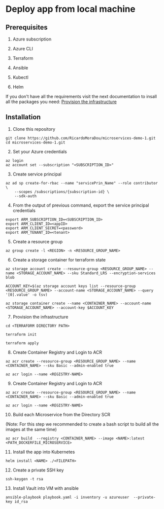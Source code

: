# Deploy app from local machine

## Prerequisites

1.  Azure subscription

1.  Azure CLI

1.  Terraform

1.  Ansible

1.  Kubectl

1.  Helm

If you don't have all the requirements visit the next documentation to insall all the packages you need: [Provision the infrastructure](./infra-guide.md)

## Installation 

1. Clone this repository

```
git clone https://github.com/RicardoMoraDou/microservices-demo-1.git
cd microservices-demo-1.git
```

2. Set your Azure credentials

```
az login
az account set --subscription "<SUBSCRIPTION_ID>"
```

3. Create service principal

```
az ad sp create-for-rbac --name "servicePrin_Name" --role contributor \
    --scopes /subscriptions/{subscription-id} \
    --sdk-auth
```

4. From the output of previous command, export the service principal credentials

```
export ARM_SUBSCRIPTION_ID=<SUBSCRIPTION_ID>
export ARM_CLIENT_ID=<appID>
export ARM_CLIENT_SECRET=<password>
export ARM_TENANT_ID=<tenant>
```

5. Create a resource group

```
az group create -l <REGION> -n <RESOURCE_GROUP_NAME>
```

6. Create a storage container for terraform state

```
az storage account create --resource-group <RESOURCE_GROUP_NAME> --name <STORAGE_ACCOUNT_NAME> --sku Standard_LRS --encryption-services blob

ACCOUNT_KEY=$(az storage account keys list --resource-group <RESOURCE_GROUP_NAME> --account-name <STORAGE_ACCOUNT_NAME> --query '[0].value' -o tsv)

az storage container create --name <CONTAINER_NAME> --account-name <STORAGE_ACCOUNT_NAME> --account-key $ACCOUNT_KEY
```

7. Provision the infrastructure

```
cd <TERRAFORM DIRECTORY PATH>

terraform init

terraform apply
```

8. Create Container Registry and Login to ACR

```
az acr create --resource-group <RESOURCE_GROUP_NAME> --name <CONTAINER_NAME> --sku Basic --admin-enabled true

az acr login --name <REGISTRY-NAME>
```

9. Create Container Registry and Login to ACR

```
az acr create --resource-group <RESOURCE_GROUP_NAME> --name <CONTAINER_NAME> --sku Basic --admin-enabled true

az acr login --name <REGISTRY-NAME>
```

10. Build each Microservice from the Directory SCR 

(Note: For this step we recommended to create a bash script to build all the images at the same time)

```
az acr build  --registry <CONTAINER_NAME> --image <NAME>:latest <PATH_DOCKERFILE_MICROSERVICE>
```

11. Install the app into Kubernetes

```
helm install <NAME> ./<FILEPATH>
```
12. Create a private SSH key

```
ssh-keygen -t rsa
```

13. Install Vault into VM with ansible

```
ansible-playbook playbook.yaml -i inventory -u azureuser  --private-key id_rsa
```


